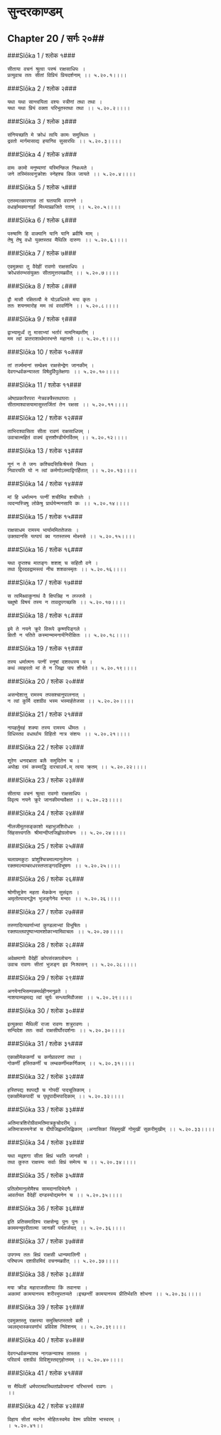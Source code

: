 सुन्दरकाण्डम्
===============================


## Chapter 20  / सर्गः २०##


###Slōka 1 / श्लोक १###


    सीताया वचनं श्रुत्वा परुषं राक्षसाधिपः ।
    प्रत्युवाच ततः सीतां विप्रियं प्रियदर्शनाम् ।। ५.२०.१।।।।


###Slōka 2 / श्लोक २###


    यथा यथा सान्त्वयिता वश्यः स्त्रीणां तथा तथा ।
    यथा यथा प्रियं वक्ता परिभूतस्तथा तथा ।। ५.२०.२।।।।


###Slōka 3 / श्लोक ३###


    संनियच्छति मे क्रोधं त्वयि कामः समुत्थितः ।
    द्रवतो मार्गमासाद्य हयानिव सुसारथिः ।। ५.२०.३।।।।


###Slōka 4 / श्लोक ४###


    वामः कामो मनुष्याणां यस्मिन्किल निबध्यते ।
    जने तस्मिंस्त्वनुक्रोशः स्नेहश्च किल जायते ।। ५.२०.४।।।।


###Slōka 5 / श्लोक ५###


    एतस्मात्कारणान्न तां घतयामि वरानने ।
    वधार्हामवमानार्हां मिथ्याप्रव्रजिते रताम् ।। ५.२०.५।।।।


###Slōka 6 / श्लोक ६###


    परुषाणि हि वाक्यानि यानि यानि ब्रवीषि माम् ।
    तेषु तेषु वधो युक्तस्तव मैथिलि दारुणः ।। ५.२०.६।।।।


###Slōka 7 / श्लोक ७###


    एवमुक्त्वा तु वैदेहीं रावणो राक्षसाधिपः ।
    क्रोधसंरम्भसंयुक्तः सीतामुत्तरमब्रवीत् ।। ५.२०.७।।।।


###Slōka 8 / श्लोक ८###


    द्वौ मासौ रक्षितव्यौ मे योऽवधिस्ते मया कृतः ।
    ततः शयनमारोह मम त्वं वरवर्णिनि ।। ५.२०.८।।।।


###Slōka 9 / श्लोक ९###


    द्वाभ्यामूर्ध्वं तु मासाभ्यां भर्तारं मामनिच्छतीम् ।
    मम त्वां प्रातराशार्थमारभन्ते महानसे ।। ५.२०.९।।।।


###Slōka 10 / श्लोक १०###


    तां तर्ज्यमानां सम्प्रेक्ष्य राक्षसेन्द्रेण जानकीम् ।
    देवगन्धर्वकन्यास्ता विषेदुर्विपुलेक्षणाः ।। ५.२०.१०।।।।


###Slōka 11 / श्लोक ११###


    ओष्ठप्रकारैरपरा नेत्रवक्त्रैस्तथापराः ।
    सीतामाश्वासयामासुस्तर्जितां तेन रक्षसा ।। ५.२०.११।।।।


###Slōka 12 / श्लोक १२###


    ताभिराश्वासिता सीता रावणं राक्षसाधिपम् ।
    उवाचात्महितं वाक्यं वृत्तशौण्डीर्यगर्वितम् ।। ५.२०.१२।।।।


###Slōka 13 / श्लोक १३###


    नूनं न ते जनः कश्चिदसिन्निःश्रेयसे स्थितः ।
    निवारयति यो न त्वां कर्मणोऽस्माद्विगर्हितात् ।। ५.२०.१३।।।।


###Slōka 14 / श्लोक १४###


    मां हि धर्मात्मनः पत्नीं शचीमिव शचीपतेः ।
    त्वदन्यस्त्रिषु लोकेषु प्रार्थयेन्मनसापि कः ।। ५.२०.१४।।।।


###Slōka 15 / श्लोक १५###


    राक्षसाधम रामस्य भार्याममिततेजसः ।
    उक्तवानसि यत्पापं क्व गतस्तस्य मोक्ष्यसे ।। ५.२०.१५।।।।


###Slōka 16 / श्लोक १६###


    यथा दृप्तश्च मातङ्गः शशश् च सहितौ वने ।
    तथा द्विरदवद्रामस्त्वं नीच शशवत्स्मृतः ।। ५.२०.१६।।।।


###Slōka 17 / श्लोक १७###


    स त्वमिक्ष्वाकुनाथं वै क्षिपन्निह न लज्जसे ।
    चक्षुषो विषयं तस्य न तावदुपगच्छसि ।। ५.२०.१७।।।।


###Slōka 18 / श्लोक १८###


    इमे ते नयने क्रूरे विरूपे कृष्णपिङ्गले ।
    क्षितौ न पतिते कस्मान्मामनार्यनिरीक्षितः ।। ५.२०.१८।।।।


###Slōka 19 / श्लोक १९###


    तस्य धर्मात्मनः पत्नीं स्नुषां दशरथस्य च ।
    कथं व्याहरतो मां ते न जिह्वा पाप शीर्यते ।। ५.२०.१९।।।।


###Slōka 20 / श्लोक २०###


    असन्देशात्तु रामस्य तपसश्चानुपालनात् ।
    न त्वां कुर्मि दशग्रीव भस्म भस्मार्हतेजसा ।। ५.२०.२०।।।।


###Slōka 21 / श्लोक २१###


    नापहर्तुमहं शक्या तस्य रामस्य धीमतः ।
    विधिस्तव वधार्थाय विहितो नात्र संशयः ।। ५.२०.२१।।।।


###Slōka 22 / श्लोक २२###


    शूरेण धनदभ्राता बलैः समुदितेन च ।
    अपोह्य रामं कस्माद्धि दारचाउर्य.म् त्वया क्र्तम् ।। ५.२०.२२।।।।


###Slōka 23 / श्लोक २३###


    सीताया वचनं श्रुत्वा रावणो राक्षसाधिपः ।
    विवृत्य नयने क्रूरे जानकीमन्ववैक्षत ।। ५.२०.२३।।।।


###Slōka 24 / श्लोक २४###


    नीलजीमूतसङ्काशो महाभुजशिरोधरः ।
    सिंहसत्त्वगतिः श्रीमान्दीप्तजिह्वोग्रलोचनः ।। ५.२०.२४।।।।


###Slōka 25 / श्लोक २५###


    चलाग्रमकुटः प्रांशुश्चित्रमाल्यानुलेपनः ।
    रक्तमाल्याम्बरधरस्तप्ताङ्गदविभूषणः ।। ५.२०.२५।।।।


###Slōka 26 / श्लोक २६###


    श्रोणीसूत्रेण महता मेककेन सुसंवृतः ।
    अमृतोत्पादनद्धेन भुजङ्गेनेव मन्दरः ।। ५.२०.२६।।।।


###Slōka 27 / श्लोक २७###


    तरुणादित्यवर्णाभ्यां कुण्डलाभ्यां विभूषितः ।
    रक्तपल्लवपुष्पाभ्यामशोकाभ्यामिवाचलः ।। ५.२०.२७।।।।


###Slōka 28 / श्लोक २८###


    अवेक्षमाणो वैदेहीं कोपसंरक्तलोचनः ।
    उवाच रावणः सीतां भुजङ्ग इव निःश्वसन् ।। ५.२०.२८।।।।


###Slōka 29 / श्लोक २९###


    अनयेनाभिसम्पन्नमर्थहीनमनुव्रते ।
    नाशयाम्यहमद्य त्वां सूर्यः सन्ध्यामिवौजसा ।। ५.२०.२९।।।।


###Slōka 30 / श्लोक ३०###


    इत्युक्त्वा मैथिलीं राजा रावणः शत्रुरावणः ।
    सन्दिदेश ततः सर्वा राक्षसीर्घोरदर्शनाः ।। ५.२०.३०।।।।


###Slōka 31 / श्लोक ३१###


    एकाक्षीमेककर्णां च कर्णप्रावरणां तथा ।
    गोकर्णीं हस्तिकर्णीं च लम्बकर्णीमकर्णिकाम् ।। ५.२०.३१।।।।


###Slōka 32 / श्लोक ३२###


    हस्तिपद्य श्वपद्यौ च गोपदीं पादचूलिकाम् ।
    एकाक्षीमेकपादीं च पृथुपादीमपादिकाम् ।। ५.२०.३२।।।।


###Slōka 33 / श्लोक ३३###


    अतिमात्रशिरोग्रीवामतिमात्रकुचोदरीम् ।
    अतिमात्रास्यनेत्रां च दीर्घजिह्वामजिह्विकाम् ।अनासिकां सिंहमुखीं गोमुखीं सूकरीमुखीम् ।। ५.२०.३३।।।।


###Slōka 34 / श्लोक ३४###


    यथा मद्वशगा सीता क्षिप्रं भवति जानकी ।
    तथा कुरुत राक्षस्यः सर्वाः क्षिप्रं समेत्य च ।। ५.२०.३४।।।।


###Slōka 35 / श्लोक ३५###


    प्रतिलोमानुलोमैश्च सामदानादिभेदनैः ।
    आवर्तयत वैदेहीं दण्डस्योद्यमनेन च ।। ५.२०.३५।।।।


###Slōka 36 / श्लोक ३६###


    इति प्रतिसमादिश्य राक्षसेन्द्रः पुनः पुनः ।
    काममन्युपरीतात्मा जानकीं पर्यतर्जयत् ।। ५.२०.३६।।।।


###Slōka 37 / श्लोक ३७###


    उपगम्य ततः क्षिप्रं राक्षसी धान्यमालिनी ।
    परिष्वज्य दशग्रीवमिदं वचनमब्रवीत् ।। ५.२०.३७।।।।


###Slōka 38 / श्लोक ३८###


    मया क्रीड महाराजसीतया किं तवानया ।
    अकामां कामयानस्य शरीरमुपतप्यते ।इच्छन्तीं कामयानस्य प्रीतिर्भवति शोभना ।। ५.२०.३८।।।।


###Slōka 39 / श्लोक ३९###


    एवमुक्तस्तु राक्षस्या समुत्क्षिप्तस्ततो बली ।
    ज्वलद्भास्करवर्णाभं प्रविवेश निवेशनम् ।। ५.२०.३९।।।।


###Slōka 40 / श्लोक ४०###


    देवगन्धर्वकन्याश्च नागकन्याश्च तास्ततः ।
    परिवार्य दशग्रीवं विविशुस्तद्गृहोत्तमम् ।। ५.२०.४०।।।।


###Slōka 41 / श्लोक ४१###


    स मैथिलीं धर्मपरामवस्थितांप्रवेपमानां परिभर्त्स्य रावणः ।
    ।।


###Slōka 42 / श्लोक ४२###


    विहाय सीतां मदनेन मोहितःस्वमेव वेश्म प्रविवेश भास्वरम् ।
    । ५.२०.४१।।


